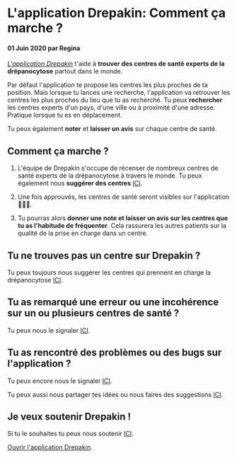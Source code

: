 # L'application Drepakin: Comment ça marche ?

#### 01 Juin 2020 par Regina

_[L'application Drepakin](https://drepakin.com/app)_ t'aide à **trouver des centres de santé experts de la drépanocytose** partout dans le monde.

Par défaut l'application te propose les centres les plus proches de ta position. Mais lorsque tu lances une recherche, l'application va retrouver les centres les plus proches du lieu que tu as recherché. Tu peux **rechercher** les centres experts d'un pays, d'une ville ou à proximité d'une adresse. Pratique lorsque tu es en déplacement.

Tu peux également **noter** et **laisser un avis** sur chaque centre de santé.

## Comment ça marche ?

1. L'équipe de Drepakin s'occupe de récenser de nombreux centres de santé experts de la drépanocytose à travers le monde. Tu peux également nous **suggérer des centres** [ICI](https://forms.gle/3uAx23WSaCDVkduE6).

2. Une fois approuvés, les centres de santé seront visibles sur l'application 🎉🎉🎉.

3. Tu pourras alors **donner une note et laisser un avis sur les centres que tu as l'habitude de fréquenter**. Cela rassurera les autres patients sur la qualité de la prise en charge dans un centre.

## Tu ne trouves pas un centre sur Drepakin ?

Tu peux toujours nous suggérer les centres qui prennent en charge la drépanocytose [ICI](https://forms.gle/3uAx23WSaCDVkduE6).

## Tu as remarqué une erreur ou une incohérence sur un ou plusieurs centres de santé ?

Tu peux nous le signaler [ICI](mailto:drepakin@gmail.com).

## Tu as rencontré des problèmes ou des bugs sur l'application ?

Tu peux encore nous le signaler [ICI](mailto:drepakin@gmail.com).

Tu peux aussi nous partager tes idées ou nous faires des suggestions [ICI](mailto:drepakin@gmail.com).

## Je veux soutenir Drepakin !

Si tu le souhaites tu peux nous soutenir [ICI](https://paypal.me/pools/c/8nXuBPoX1L).

[Ouvrir l'application Drepakin](https://drepakin.com/app).
